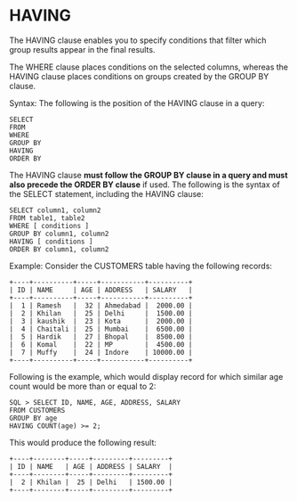 # HAVING

The HAVING clause enables you to specify conditions that filter which group results appear in the final results.

The WHERE clause places conditions on the selected columns, whereas the HAVING clause places conditions on groups created by the GROUP BY clause.

Syntax:
The following is the position of the HAVING clause in a query:

```
SELECT
FROM
WHERE
GROUP BY
HAVING
ORDER BY
```

The HAVING clause **must follow the GROUP BY clause in a query and must also precede the ORDER BY clause** if used. The following is the syntax of the SELECT statement, including the HAVING clause:

```
SELECT column1, column2
FROM table1, table2
WHERE [ conditions ]
GROUP BY column1, column2
HAVING [ conditions ]
ORDER BY column1, column2
```

Example:
Consider the CUSTOMERS table having the following records:

```
+----+----------+-----+-----------+----------+
| ID | NAME     | AGE | ADDRESS   | SALARY   |
+----+----------+-----+-----------+----------+
|  1 | Ramesh   |  32 | Ahmedabad |  2000.00 |
|  2 | Khilan   |  25 | Delhi     |  1500.00 |
|  3 | kaushik  |  23 | Kota      |  2000.00 |
|  4 | Chaitali |  25 | Mumbai    |  6500.00 |
|  5 | Hardik   |  27 | Bhopal    |  8500.00 |
|  6 | Komal    |  22 | MP        |  4500.00 |
|  7 | Muffy    |  24 | Indore    | 10000.00 |
+----+----------+-----+-----------+----------+
```

Following is the example, which would display record for which similar age count would be more than or equal to 2:

```
SQL > SELECT ID, NAME, AGE, ADDRESS, SALARY
FROM CUSTOMERS
GROUP BY age
HAVING COUNT(age) >= 2;
```

This would produce the following result:

```
+----+--------+-----+---------+---------+
| ID | NAME   | AGE | ADDRESS | SALARY  |
+----+--------+-----+---------+---------+
|  2 | Khilan |  25 | Delhi   | 1500.00 |
+----+--------+-----+---------+---------+
```
